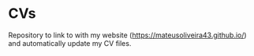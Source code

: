 # CVs

Repository to link to with my website (https://mateusoliveira43.github.io/) and automatically update my CV files.